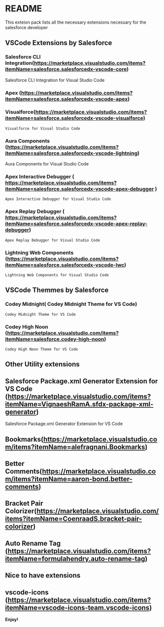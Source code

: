 # README

This exteion pack lists all the necessary extensions necessary for the salesforce developer

## VSCode Extensions by Salesforce

### Salesforce CLI Integration(https://marketplace.visualstudio.com/items?itemName=salesforce.salesforcedx-vscode-core)
   Salesforce CLI Integration for Visual Studio Code 
### Apex (https://marketplace.visualstudio.com/items?itemName=salesforce.salesforcedx-vscode-apex) 
### Visualforce(https://marketplace.visualstudio.com/items?itemName=salesforce.salesforcedx-vscode-visualforce)
    Visualforce for Visual Studio Code
### Aura Components (https://marketplace.visualstudio.com/items?itemName=salesforce.salesforcedx-vscode-lightning)
   Aura Components for Visual Studio Code
### Apex Interactive Debugger ( https://marketplace.visualstudio.com/items?itemName=salesforce.salesforcedx-vscode-apex-debugger )
    Apex Interactive Debugger for Visual Studio Code
### Apex Replay Debugger ( https://marketplace.visualstudio.com/items?itemName=salesforce.salesforcedx-vscode-apex-replay-debugger)
    Apex Replay Debugger for Visual Studio Code
### Lightning Web Components (https://marketplace.visualstudio.com/items?itemName=salesforce.salesforcedx-vscode-lwc)
    Lightning Web Components for Visual Studio Code


## VSCode Themmes by Salesforce

### Codey Midnight( Codey Midnight Theme for VS Code)
    Codey Midnight Theme for VS Code
### Codey High Noon (https://marketplace.visualstudio.com/items?itemName=salesforce.codey-high-noon)
    Codey High Noon Theme for VS Code


## Other Utility extensions 

 ## Salesforce Package.xml Generator Extension for VS Code (https://marketplace.visualstudio.com/items?itemName=VignaeshRamA.sfdx-package-xml-generator)
 Salesforce Package.xml Generator Extension for VS Code
## Bookmarks(https://marketplace.visualstudio.com/items?itemName=alefragnani.Bookmarks)
## Better Comments(https://marketplace.visualstudio.com/items?itemName=aaron-bond.better-comments)
## Bracket Pair Colorizer(https://marketplace.visualstudio.com/items?itemName=CoenraadS.bracket-pair-colorizer)
## Auto Rename Tag (https://marketplace.visualstudio.com/items?itemName=formulahendry.auto-rename-tag)
        
        
## Nice to have extensions

## vscode-icons (https://marketplace.visualstudio.com/items?itemName=vscode-icons-team.vscode-icons)


**Enjoy!**
